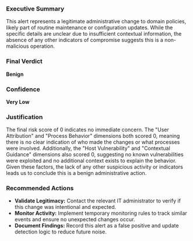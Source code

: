 ### Executive Summary
This alert represents a legitimate administrative change to domain policies, likely part of routine maintenance or configuration updates. While the specific details are unclear due to insufficient contextual information, the absence of any other indicators of compromise suggests this is a non-malicious operation.

### Final Verdict
**Benign**

### Confidence
**Very Low**

### Justification
The final risk score of 0 indicates no immediate concern. The "User Attribution" and "Process Behavior" dimensions both scored 0, meaning there is no clear indication of who made the changes or what processes were involved. Additionally, the "Host Vulnerability" and "Contextual Guidance" dimensions also scored 0, suggesting no known vulnerabilities were exploited and no additional context exists to explain the behavior. Given these factors, the lack of any other suspicious activity or indicators leads us to conclude this is a benign administrative action.

### Recommended Actions
- **Validate Legitimacy:** Contact the relevant IT administrator to verify if this change was intentional and expected.
- **Monitor Activity:** Implement temporary monitoring rules to track similar events and ensure no unexpected changes occur.
- **Document Findings:** Record this alert as a false positive and update detection logic to reduce future noise.